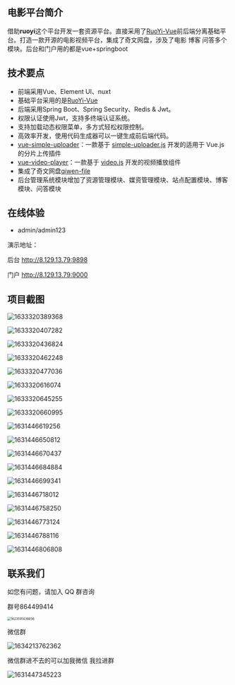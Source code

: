 ## 电影平台简介

借助**ruoyi**这个平台开发一套资源平台。直接采用了[RuoYi-Vue](https://gitee.com/y_project/RuoYi-Vue)前后端分离基础平台。打造一款开源的电影视频平台，集成了奇文网盘，涉及了电影 博客 问答多个模块。后台和门户用的都是vue+springboot



## 技术要点

- 前端采用Vue、Element UI、nuxt
- 基础平台采用的是[RuoYi-Vue](https://gitee.com/y_project/RuoYi-Vue)
- 后端采用Spring Boot、Spring Security、Redis & Jwt。
- 权限认证使用Jwt，支持多终端认证系统。
- 支持加载动态权限菜单，多方式轻松权限控制。
- 高效率开发，使用代码生成器可以一键生成前后端代码。
- [vue-simple-uploader](https://github.com/simple-uploader/vue-uploader/blob/master/README_zh-CN.md)：一款基于 [simple-uploader.js](https://github.com/simple-uploader/Uploader/blob/develop/README_zh-CN.md) 开发的适用于 Vue.js 的分片上传插件
- [vue-video-player](https://github.com/surmon-china/vue-video-player)：一款基于 [video.js](https://docs.videojs.com/) 开发的视频播放组件
- 集成了奇文网盘[qiwen-file](https://gitee.com/qiwen-cloud/qiwen-file)
- 后台管理系统模块增加了资源管理模块、媒资管理模块、站点配置模块、博客模块、问答模块





##  在线体验

- admin/admin123

演示地址：

后台 http://8.129.13.79:9898

门户 http://8.129.13.79:9000

## 项目截图



![1633320389368](README.assets/1633320389368.png)



![1633320407282](README.assets/1633320407282.png)





![1633320436824](README.assets/1633320436824.png)



![1633320462248](README.assets/1633320462248.png)



![1633320477036](README.assets/1633320477036.png)



![1633320616074](README.assets/1633320616074.png)



![1633320645255](README.assets/1633320645255.png)





![1633320660995](README.assets/1633320660995.png)







![1631446619256](README.assets/1631446619256.png)





![1631446650812](README.assets/1631446650812.png)



![1631446670437](README.assets/1631446670437.png)

![1631446684884](README.assets/1631446684884.png)



![1631446699341](README.assets/1631446699341.png)



![1631446718012](README.assets/1631446718012.png)





![1631446758250](README.assets/1631446758250.png)





![1631446773124](README.assets/1631446773124.png)

![1631446788116](README.assets/1631446788116.png)





![1631446806808](README.assets/1631446806808.png)



##  联系我们

如您有问题，请加入 QQ 群咨询

群号864499414

<img src="README.assets/1623591436656.png" alt="1623591436656" style="zoom:50%;" />

微信群





![1634213762362](README.assets/1634213762362.png)



微信群进不去的可以加我微信 我拉进群

![1631447345223](README.assets/1631447345223.png)